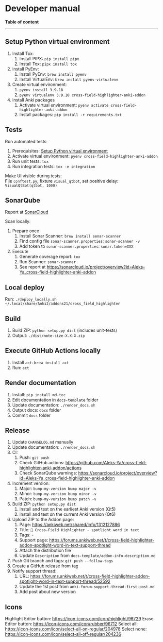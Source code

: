 # Developer manual

**Table of content**

<!--TOC-->

---

## Setup Python virtual environment

1. Install Tox:
    1. Install PIPX: `pip install pipx`
    2. Install Tox: `pipx install tox`
2. Install PyEnv:
    1. Install PyEnv: `brew install pyenv`
    2. Install VirtualEnv: `brew install pyenv-virtualenv`
3. Create virtual environment:
    1. `pyenv install 3.9.18`
    2. `pyenv virtualenv 3.9.18 cross-field-highlighter-anki-addon`
4. Install Anki packages
    1. Activate virtual environment: `pyenv activate cross-field-highlighter-anki-addon`
    2. Install packages: `pip install -r requirements.txt`

## Tests

Run automated tests:

1. Prerequisites: [Setup Python virtual environment](#setup-python-virtual-environment)
2. Activate virtual environment: `pyenv cross-field-highlighter-anki-addon`
3. Run unit tests: `tox`
4. Run integration tests: `tox -e integration`

Make UI visible during tests:  
File `conftest.py`, fixture `visual_qtbot`, set positive delay: `VisualQtBot(qtbot, 1000)`

## SonarQube

Report at [SonarCloud](https://sonarcloud.io/project/overview?id=Aleks-Ya_cross-field-highlighter-anki-addon)

Scan locally:

1. Prepare once
    1. Install Sonar Scanner: `brew install sonar-scanner`
    2. Find config file `sonar-scanner.properties`: `sonar-scanner -v`
    3. Add token to `sonar-scanner.properties`: `sonar.token=XXX`
2. Execute
    1. Generate coverage report: `tox`
    2. Run Scanner: `sonar-scanner`
    3. See report at https://sonarcloud.io/project/overview?id=Aleks-Ya_cross-field-highlighter-anki-addon

## Local deploy

Run: `./deploy_locally.sh ~/.local/share/Anki2/addons21/cross_field_highlighter`

## Build

1. Build ZIP: `python setup.py dist` (includes unit-tests)
2. Output: `./dist/note-size-X.X-X.zip`

## Execute GitHub Actions locally

1. Install `act`: `brew install act`
2. Run: `act`

## Render documentation

1. Install: `pip install md-toc`
2. Edit documentation in `docs-template` folder
3. Update documentation: `./render_docs.sh`
4. Output docs: `docs` folder
5. Commit `docs` folder

## Release

1. Update `CHANGELOG.md` manually
2. Update documentation: `./render_docs.sh`
3. CI:
    1. Push: `git push`
    2. Check GitHub actions: https://github.com/Aleks-Ya/cross-field-highlighter-anki-addon/actions
    3. Check SonarQube warnings: https://sonarcloud.io/project/overview?id=Aleks-Ya_cross-field-highlighter-anki-addon
4. Increment version:
    1. Major: `bump-my-version bump major -v`
    2. Minor: `bump-my-version bump minor -v`
    3. Patch: `bump-my-version bump patch -v`
5. Build ZIP: `python setup.py dist`
    1. Install and test on the earliest Anki version (Qt5)
    2. Install and test on the current Anki version (Qt6)
6. Upload ZIP to the Addon page:
    1. Page: https://ankiweb.net/shared/info/1312127886
    2. Title: `🎨 Cross-Field Highlighter - spotlight word in text`
    3. Tags: -
    4. Support page: https://forums.ankiweb.net/t/cross-field-highlighter-addon-spotlight-word-in-text-support-thread
    5. Attach the distribution file
    6. Update `Description` from `docs-template/addon-info-description.md`
7. Push Git branch and tags: `git push --follow-tags`
8. Create a GitHub release from tag
9. Notify support thread:
    1. URL: https://forums.ankiweb.net/t/cross-field-highlighter-addon-spotlight-word-in-text-support-thread/52592
    2. Update the 1st post from `anki-forum-support-thread-first-post.md`
    3. Add post about new version

## Icons

Highlight Editor button: https://icon-icons.com/icon/highlight/96729
Erase Editor button: https://icon-icons.com/icon/rubber/96712
Select all: https://icon-icons.com/icon/select-all-on-regular/204978
Select none: https://icon-icons.com/icon/select-all-off-regular/204236
